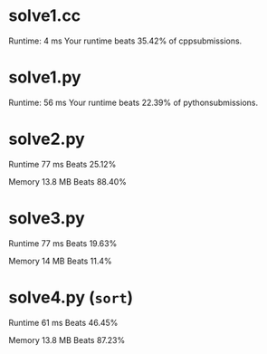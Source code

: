 # solve1.cc

Runtime: 4 ms Your runtime beats 35.42% of cppsubmissions.

# solve1.py

Runtime: 56 ms Your runtime beats 22.39% of pythonsubmissions.

# solve2.py

Runtime 77 ms Beats 25.12%

Memory 13.8 MB Beats 88.40%

# solve3.py

Runtime 77 ms Beats 19.63%

Memory 14 MB Beats 11.4%

# solve4.py (`sort`)

Runtime 61 ms Beats 46.45%

Memory 13.8 MB Beats 87.23%
